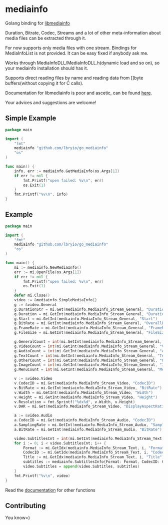 # mediainfo
Golang binding for [libmediainfo](https://mediaarea.net/en/MediaInfo)

Duration, Bitrate, Codec, Streams and a lot of other meta-information about media files can be extracted through it.

For now supports only media files with one stream. Bindings for MediaInfoList is not provided. It can be easy fixed if anybody ask me.

Works through MediaInfoDLL/MediaInfoDLL.h(dynamic load and so on), so your mediainfo installation should has it.

Supports direct reading files by name and reading data from []byte buffers(without copying it for C calls).

Documentation for libmediainfo is poor and ascetic, can be found [here](https://mediaarea.net/en/MediaInfo/Support/SDK).

Your advices and suggestions are welcome!

## Simple Example
```go
package main

import (
    "fmt"
    mediainfo "github.com/lbryio/go_mediainfo"
    "os"
)

func main() {
    info, err := mediainfo.GetMediaInfo(os.Args[1])
    if err != nil {
        fmt.Printf("open failed: %v\n", err)
        os.Exit(1)
    }
    fmt.Printf("%v\n", info)
}
```

## Example 
```go
package main

import (
    "fmt"
    mediainfo "github.com/lbryio/go_mediainfo"
    "os"
)

func main() {
    mi := mediainfo.NewMediaInfo()
    err := mi.OpenFile(os.Args[1])
    if err != nil {
        fmt.Printf("open failed: %v\n", err)
        os.Exit(1)
    }
    defer mi.Close()
    video := &mediainfo.SimpleMediaInfo{}
    g := &video.General
    g.DurationStr = mi.Get(mediainfo.MediaInfo_Stream_General, "Duration/String3")
    g.Duration = mi.GetInt(mediainfo.MediaInfo_Stream_General, "Duration")
    g.Start = mi.GetInt(mediainfo.MediaInfo_Stream_General, "Start")
    g.BitRate = mi.GetInt(mediainfo.MediaInfo_Stream_General, "OverallBitRate")
    g.FrameRate = mi.GetInt(mediainfo.MediaInfo_Stream_General, "FrameRate")
    g.FileSize = mi.GetInt(mediainfo.MediaInfo_Stream_General, "FileSize")

    g.GeneralCount = int(mi.GetInt(mediainfo.MediaInfo_Stream_General, "GeneralCount"))
    g.VideoCount = int(mi.GetInt(mediainfo.MediaInfo_Stream_General, "VideoCount"))
    g.AudioCount = int(mi.GetInt(mediainfo.MediaInfo_Stream_General, "AudioCount"))
    g.TextCount = int(mi.GetInt(mediainfo.MediaInfo_Stream_General, "TextCount"))
    g.OtherCount = int(mi.GetInt(mediainfo.MediaInfo_Stream_General, "OtherCount"))
    g.ImageCount = int(mi.GetInt(mediainfo.MediaInfo_Stream_General, "ImageCount"))
    g.MenuCount = int(mi.GetInt(mediainfo.MediaInfo_Stream_General, "MenuCount"))

    v := &video.Video
    v.CodecID = mi.Get(mediainfo.MediaInfo_Stream_Video, "CodecID")
    v.BitRate = mi.GetInt(mediainfo.MediaInfo_Stream_Video, "BitRate")
    v.Width = mi.GetInt(mediainfo.MediaInfo_Stream_Video, "Width")
    v.Height = mi.GetInt(mediainfo.MediaInfo_Stream_Video, "Height")
    v.Resolution = fmt.Sprintf("%dx%d", v.Width, v.Height)
    v.DAR = mi.Get(mediainfo.MediaInfo_Stream_Video, "DisplayAspectRatio/String")

    a := &video.Audio
    a.CodecID = mi.Get(mediainfo.MediaInfo_Stream_Audio, "CodecID")
    a.SamplingRate = mi.GetInt(mediainfo.MediaInfo_Stream_Audio, "SamplingRate")
    a.BitRate = mi.GetInt(mediainfo.MediaInfo_Stream_Audio, "BitRate")

    video.SubtitlesCnt = int(mi.GetInt(mediainfo.MediaInfo_Stream_Text, "StreamCount"))
    for i := 0; i < video.SubtitlesCnt; i++ {
        Format := mi.GetIdx(mediainfo.MediaInfo_Stream_Text, i, "Format")
        CodecID := mi.GetIdx(mediainfo.MediaInfo_Stream_Text, i, "CodecID")
        Title := mi.GetIdx(mediainfo.MediaInfo_Stream_Text, i, "Title")
        subtitles := mediainfo.SubtitlesInfo{Format: Format, CodecID: CodecID, Title: Title}
        video.Subtitles = append(video.Subtitles, subtitles)
    }
    fmt.Printf("%v\n", video)
}

```

Read the [documentation](https://godoc.org/github.com/lbryio/go_mediainfo) for other functions

## Contributing
You know=)
